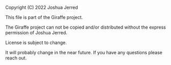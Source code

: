 Copyright (C) 2022 Joshua Jerred

This file is part of the Giraffe project.

The Giraffe project can not be copied and/or distributed without the express
permission of Joshua Jerred.

License is subject to change.

It will probably change in the near future. If you have any questions please reach out.


